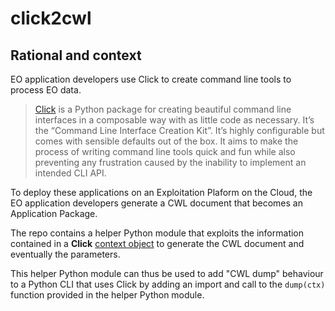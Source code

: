 # click2cwl

## Rational and context

EO application developers use Click to create command line tools to process EO data.

> [Click](https://click.palletsprojects.com/) is a Python package for creating beautiful command line interfaces in a composable way with as little code as necessary. It’s the “Command Line Interface Creation Kit”. It’s highly configurable but comes with sensible defaults out of the box.
> It aims to make the process of writing command line tools quick and fun while also preventing any frustration caused by the inability to implement an intended CLI API.

To deploy these applications on an Exploitation Plaform on the Cloud, the EO application developers generate a CWL document that becomes an Application Package.

The repo contains a helper Python module that exploits the information contained in a **Click** [context object](https://click.palletsprojects.com/en/7.x/api/?highlight=context#click.Context) to generate the CWL document and eventually the parameters.

This helper Python module can thus be used to add "CWL dump" behaviour to a Python CLI that uses Click by adding an import and call to the `dump(ctx)` function provided in the helper Python module. 